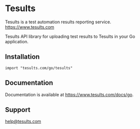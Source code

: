 # Tesults

Tesults is a test automation results reporting service. https://www.tesults.com

Tesults API library for uploading test results to Tesults in your Go application.

## Installation

`import "tesults.com/go/tesults"`

## Documentation

Documentation is available at https://www.tesults.com/docs/go.

## Support

help@tesults.com
